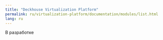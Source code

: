 ```yaml
---
title: "Deckhouse Virtualization Platform"
permalink: ru/virtualization-platform/documentation/modules/list.html
lang: ru
---
```


В разработке

